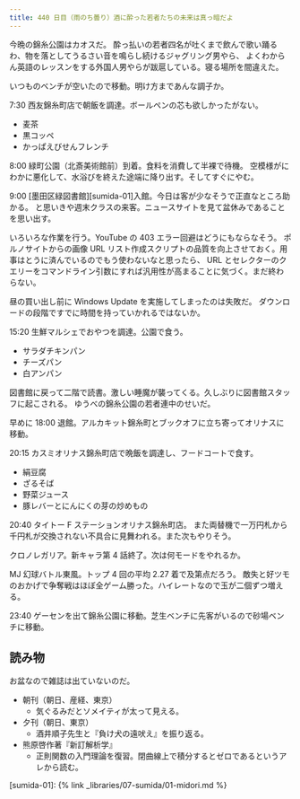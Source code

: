 ```yaml
---
title: 440 日目（雨のち曇り）酒に酔った若者たちの未来は真っ暗だよ
---
```


今晩の錦糸公園はカオスだ。
酔っ払いの若者四名が吐くまで飲んで歌い踊るわ、物を落としてうるさい音を鳴らし続けるジャグリング男やら、
よくわからん英語のレッスンをする外国人男やらが跋扈している。寝る場所を間違えた。

いつものベンチが空いたので移動。明け方まであんな調子か。

7:30 西友錦糸町店で朝飯を調達。ボールペンの芯も欲しかったがない。

* 麦茶
* 黒コッペ
* かっぱえびせんフレンチ

8:00 緑町公園（北斎美術館前）到着。食料を消費して半裸で待機。
空模様がにわかに悪化して、水浴びを終えた途端に降り出す。そしてすぐにやむ。

9:00 [墨田区緑図書館][sumida-01]入館。今日は客が少なそうで正直なところ助かる。
と思いきや週末クラスの来客。ニュースサイトを見て盆休みであることを思い出す。

いろいろな作業を行う。YouTube の 403 エラー回避はどうにもならなそう。
ポルノサイトからの画像 URL リスト作成スクリプトの品質を向上させておく。用事はとうに済んでいるのでもう使わないなと思ったら、
URL とセレクターのクエリーをコマンドライン引数にすれば汎用性が高まることに気づく。まだ終わらない。

昼の買い出し前に Windows Update を実施してしまったのは失敗だ。
ダウンロードの段階ですでに時間を持っていかれるではないか。

15:20 生鮮マルシェでおやつを調達。公園で食う。

* サラダチキンパン
* チーズパン
* 白アンパン

図書館に戻って二階で読書。激しい睡魔が襲ってくる。久しぶりに図書館スタッフに起こされる。
ゆうべの錦糸公園の若者連中のせいだ。

早めに 18:00 退館。アルカキット錦糸町とブックオフに立ち寄ってオリナスに移動。

20:15 カスミオリナス錦糸町店で晩飯を調達し、フードコートで食す。

* 絹豆腐
* ざるそば
* 野菜ジュース
* 豚レバーとにんにくの芽の炒めもの

20:40 タイトー F ステーションオリナス錦糸町店。
また両替機で一万円札から千円札が交換されない不具合に見舞われる。また次もやりそう。

クロノレガリア。新キャラ第 4 話終了。次は何モードをやれるか。

MJ 幻球バトル東風。トップ 4 回の平均 2.27 着で及第点だろう。
敵失と好ツモのおかげで争奪戦はほぼ全ゲーム勝った。ハイレートなので玉が二個ずつ増える。

23:40 ゲーセンを出て錦糸公園に移動。芝生ベンチに先客がいるので砂場ベンチに移動。

## 読み物

お盆なので雑誌は出ていないのだ。

* 朝刊（朝日、産経、東京）
  * 気ぐるみだとソメイティが太って見える。
* 夕刊（朝日、東京）
  * 酒井順子先生と『負け犬の遠吠え』を振り返る。
* 熊原啓作著『新訂解析学』
  * 正則関数の入門理論を復習。閉曲線上で積分するとゼロであるというアレから読む。

[sumida-01]: {% link _libraries/07-sumida/01-midori.md %}
